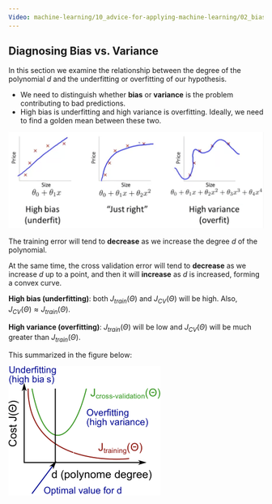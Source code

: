 ```yaml
---
Video: machine-learning/10_advice-for-applying-machine-learning/02_bias-vs-variance/01_diagnosing-bias-vs-variance.mp4
---
```


## Diagnosing Bias vs. Variance

In this section we examine the relationship between the degree of the polynomial $d$ and the underfitting or overfitting of our hypothesis.

* We need to distinguish whether **bias** or **variance** is the problem contributing to bad predictions.
* High bias is underfitting and high variance is overfitting. Ideally, we need to find a golden mean between these two.

<img src="04-bias-vs-variance.assets/image-20210507061537709.png" alt="image-20210507061537709" style="zoom:50%;" />

The training error will tend to **decrease** as we increase the degree $d$ of the polynomial.

At the same time, the cross validation error will tend to **decrease** as we increase $d$ up to a point, and then it will **increase** as $d$ is increased, forming a convex curve.

**High bias (underfitting)**: both $J_{train}(\Theta)$ and $J_{CV}(\Theta)$ will be high. Also, $J_{CV}(\Theta) \approx J_{train}(\Theta)$.

**High variance (overfitting)**: $J_{train}(\Theta)$ will be low and $J_{CV}(\Theta)$ will be much greater than $J_{train}(\Theta)$.

This summarized in the figure below:

![img](04-bias-vs-variance.assets/I4dRkz_pEeeHpAqQsW8qwg_bed7efdd48c13e8f75624c817fb39684_fixed.png)
